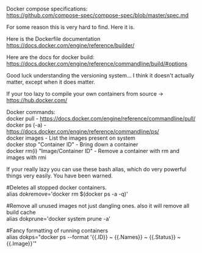 Docker compose specifications:  
https://github.com/compose-spec/compose-spec/blob/master/spec.md  

For some reason this is very hard to find.  Here it is.


Here is the Dockerfile documentation
https://docs.docker.com/engine/reference/builder/

Here are the docs for docker build:  
https://docs.docker.com/engine/reference/commandline/build/#options

Good luck understanding the versioning system...  I think it doesn't actually matter, except when it does matter.

If your too lazy to compile your own containers from source ->  https://hub.docker.com/

Docker commands:
<br>
docker pull - https://docs.docker.com/engine/reference/commandline/pull/
<br>docker ps (-a) - https://docs.docker.com/engine/reference/commandline/ps/
<br>docker images - List the images present on system
<br>docker stop "Container ID" - Bring down a container
<br>docker rm(i) "Image/Container ID" - Remove a container with rm and images with rmi

If your really lazy you can use these bash alias, which do very powerful things very easily.  You have been warned.

#Deletes all stopped docker containers.  
alias dokremove='docker rm $(docker ps -a -q)'  

#Remove all unused images not just dangling ones. also it will remove all build cache  
alias dokprune='docker system prune -a'  

#Fancy formatting of running containers  
alias dokps="docker ps --format '{{.ID}} ~ {{.Names}} ~ {{.Status}} ~ {{.Image}}'"  
